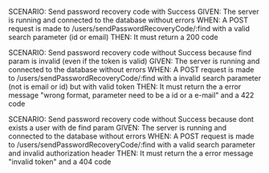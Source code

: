 SCENARIO: Send password recovery code with Success
GIVEN: The server is running and connected to the database without errors
WHEN: A POST request is made to /users/sendPasswordRecoveryCode/:find with a valid search parameter (id or email)
THEN: It must return a 200 code

SCENARIO: Send password recovery code without Success because find param is invalid (even if the token is valid)
GIVEN: The server is running and connected to the database without errors
WHEN: A POST request is made to /users/sendPasswordRecoveryCode/:find with a invalid search parameter (not is email or id) but with valid token
THEN: It must return the a error message "wrong format, parameter need to be a id or a e-mail" and a 422 code

SCENARIO: Send password recovery code without Success because dont exists a user with de find param
GIVEN: The server is running and connected to the database without errors
WHEN: A POST request is made to /users/sendPasswordRecoveryCode/:find with a valid search parameter and invalid authorization header
THEN: It must return the a error message "invalid token" and a 404 code